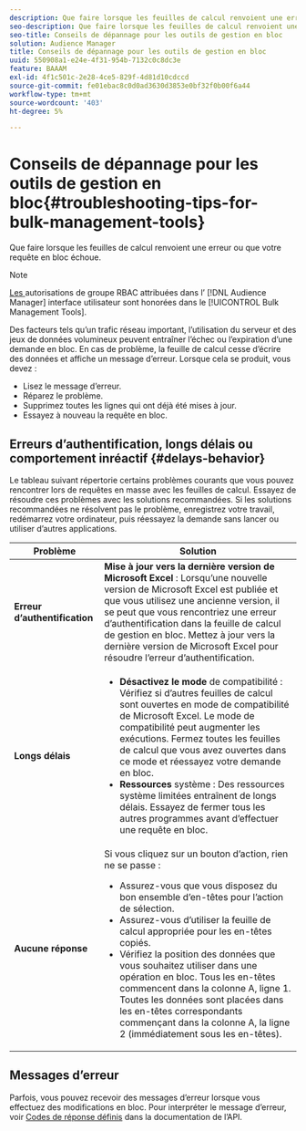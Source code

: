 ```yaml
---
description: Que faire lorsque les feuilles de calcul renvoient une erreur ou que votre requête en bloc échoue.
seo-description: Que faire lorsque les feuilles de calcul renvoient une erreur ou que votre requête en bloc échoue.
seo-title: Conseils de dépannage pour les outils de gestion en bloc
solution: Audience Manager
title: Conseils de dépannage pour les outils de gestion en bloc
uuid: 550908a1-e24e-4f31-954b-7132c0c8dc3e
feature: BAAAM
exl-id: 4f1c501c-2e28-4ce5-829f-4d81d10cdccd
source-git-commit: fe01ebac8c0d0ad3630d3853e0bf32f0b00f6a44
workflow-type: tm+mt
source-wordcount: '403'
ht-degree: 5%

---
```


# Conseils de dépannage pour les outils de gestion en bloc{#troubleshooting-tips-for-bulk-management-tools}

Que faire lorsque les feuilles de calcul renvoient une erreur ou que votre requête en bloc échoue.



<!-- 

<p>r_bulk_troubleshoot.xml </p>

 -->

>[!NOTE]
>
>[Les ](../../features/administration/administration-overview.md) autorisations de groupe RBAC attribuées dans l’ [!DNL Audience Manager] interface utilisateur sont honorées dans le  [!UICONTROL Bulk Management Tools].

Des facteurs tels qu’un trafic réseau important, l’utilisation du serveur et des jeux de données volumineux peuvent entraîner l’échec ou l’expiration d’une demande en bloc. En cas de problème, la feuille de calcul cesse d’écrire des données et affiche un message d’erreur. Lorsque cela se produit, vous devez :

* Lisez le message d’erreur.
* Réparez le problème.
* Supprimez toutes les lignes qui ont déjà été mises à jour.
* Essayez à nouveau la requête en bloc.

## Erreurs d’authentification, longs délais ou comportement inréactif {#delays-behavior}

Le tableau suivant répertorie certains problèmes courants que vous pouvez rencontrer lors de requêtes en masse avec les feuilles de calcul. Essayez de résoudre ces problèmes avec les solutions recommandées. Si les solutions recommandées ne résolvent pas le problème, enregistrez votre travail, redémarrez votre ordinateur, puis réessayez la demande sans lancer ou utiliser d’autres applications.

<table id="table_AC6FB99402214A4EAC6E709465BB67AF"> 
 <thead> 
  <tr> 
   <th colname="col1" class="entry"> Problème </th> 
   <th colname="col2" class="entry"> Solution </th> 
  </tr> 
 </thead>
 <tbody> 
  <tr> 
   <td colname="col1"> <b>Erreur d’authentification</b> </td> 
   <td colname="col2"> 
    <b>Mise à jour vers la dernière version de Microsoft Excel</b> : Lorsqu’une nouvelle version de Microsoft Excel est publiée et que vous utilisez une ancienne version, il se peut que vous rencontriez une erreur d’authentification dans la feuille de calcul de gestion en bloc. Mettez à jour vers la dernière version de Microsoft Excel pour résoudre l’erreur d’authentification.
</td> 
  </tr> 
  <tr> 
   <td colname="col1"> <b>Longs délais</b> </td> 
   <td colname="col2"> 
    <ul id="ul_AA6F414024B2475AB1C0B46DC3FF0B36"> 
     <li id="li_ECC83AC39D7142519AA9A223DB8FCF23"> <b>Désactivez le mode</b> de compatibilité : Vérifiez si d’autres feuilles de calcul sont ouvertes en mode de compatibilité de Microsoft Excel. Le mode de compatibilité peut augmenter les exécutions. Fermez toutes les feuilles de calcul que vous avez ouvertes dans ce mode et réessayez votre demande en bloc. </li> 
     <li id="li_234BFCF563234DE198884F33AB75280D"> <b>Ressources</b> système : Des ressources système limitées entraînent de longs délais. Essayez de fermer tous les autres programmes avant d’effectuer une requête en bloc. </li> 
    </ul> </td> 
  </tr> 
  <tr> 
   <td colname="col1"> <b>Aucune réponse</b> </td> 
   <td colname="col2">Si vous cliquez sur un bouton d’action, rien ne se passe : 
    <ul id="ul_142E63CDD556414AB639E51734FEDBCF"> 
     <li id="li_DBB6C819603D46B5AECC9C854FDAFDF1">Assurez-vous que vous disposez du bon ensemble d’en-têtes pour l’action de sélection. </li> 
     <li id="li_391C9031907A4085BDAD42054960045C">Assurez-vous d’utiliser la feuille de calcul appropriée pour les en-têtes copiés. </li> 
     <li id="li_76A7241989204933858621FAAB5C3408">Vérifiez la position des données que vous souhaitez utiliser dans une opération en bloc. Tous les en-têtes commencent dans la colonne A, ligne 1. Toutes les données sont placées dans les en-têtes correspondants commençant dans la colonne A, la ligne 2 (immédiatement sous les en-têtes). </li> 
    </ul> </td> 
  </tr> 
 </tbody> 
</table>

## Messages d’erreur

Parfois, vous pouvez recevoir des messages d’erreur lorsque vous effectuez des modifications en bloc. Pour interpréter le message d’erreur, voir [Codes de réponse définis](/help/using/api/rest-api-main/aam-api-getting-started.md) dans la documentation de l’API.
